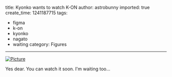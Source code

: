 title: Kyonko wants to watch K-ON
author: astrobunny
imported: true
create_time: 1241187715
tags:
- figma
- k-on
- kyonko
- nagato
- waiting
category: Figures
---
 [![](wp-uploads/2009/05/wpid-100-6260-500x666.jpg "Picture")](/images/wp-uploads/2009/05/wpid-100-6260.jpg)  
  
Yes dear. You can watch it soon. I'm waiting too...